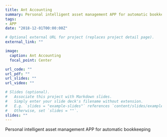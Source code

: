 ```yaml
---
title: Ant Accounting
summary: Personal intelligent asset management APP for automatic bookkeeping
tags:
- APP
date: "2018-12-01T00:00:00Z"

# Optional external URL for project (replaces project detail page).
external_link: ""

image:
  caption: Ant Accounting 
  focal_point: Center

url_code: ""
url_pdf: ""
url_slides: ""
url_video: ""

# Slides (optional).
#   Associate this project with Markdown slides.
#   Simply enter your slide deck's filename without extension.
#   E.g. `slides = "example-slides"` references `content/slides/example-slides.md`.
#   Otherwise, set `slides = ""`.
slides: ""
---
```


Personal intelligent asset management APP for automatic bookkeeping

